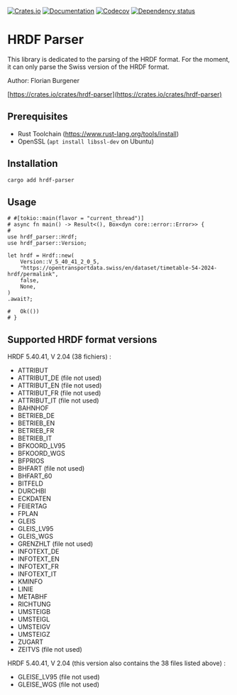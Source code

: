 [![Crates.io](https://img.shields.io/crates/v/hrdf-parser.svg)](https://crates.io/crates/hrdf-parser)
[![Documentation](https://docs.rs/hrdf-parser/badge.svg)](https://docs.rs/hrdf-parser/)
[![Codecov](https://codecov.io/github/florianburgener/hrdf-parser/coverage.svg?branch=master)](https://codecov.io/gh/florianburgener/hrdf-parser)
[![Dependency status](https://deps.rs/repo/github/florianburgener/hrdf-parser/status.svg)](https://deps.rs/repo/github/florianburgener/hrdf-parser)

# HRDF Parser

This library is dedicated to the parsing of the HRDF format. For the moment, it can only parse the Swiss version of the HRDF format.

Author: Florian Burgener

[https://crates.io/crates/hrdf-parser](https://crates.io/crates/hrdf-parser)

## Prerequisites

* Rust Toolchain (<https://www.rust-lang.org/tools/install>)
* OpenSSL (`apt install libssl-dev` on Ubuntu)

## Installation

```sh
cargo add hrdf-parser
```

## Usage

```rust,no_run
# #[tokio::main(flavor = "current_thread")]
# async fn main() -> Result<(), Box<dyn core::error::Error>> {
#
use hrdf_parser::Hrdf;
use hrdf_parser::Version;

let hrdf = Hrdf::new(
    Version::V_5_40_41_2_0_5,
    "https://opentransportdata.swiss/en/dataset/timetable-54-2024-hrdf/permalink",
    false,
    None,
)
.await?;

#   Ok(())
# }
```

## Supported HRDF format versions

HRDF 5.40.41, V 2.04 (38 fichiers) :
* ATTRIBUT
* ATTRIBUT_DE (file not used)
* ATTRIBUT_EN (file not used)
* ATTRIBUT_FR (file not used)
* ATTRIBUT_IT (file not used)
* BAHNHOF
* BETRIEB_DE
* BETRIEB_EN
* BETRIEB_FR
* BETRIEB_IT
* BFKOORD_LV95
* BFKOORD_WGS
* BFPRIOS
* BHFART (file not used)
* BHFART_60
* BITFELD
* DURCHBI
* ECKDATEN
* FEIERTAG
* FPLAN
* GLEIS
* GLEIS_LV95
* GLEIS_WGS
* GRENZHLT (file not used)
* INFOTEXT_DE
* INFOTEXT_EN
* INFOTEXT_FR
* INFOTEXT_IT
* KMINFO
* LINIE
* METABHF
* RICHTUNG
* UMSTEIGB
* UMSTEIGL
* UMSTEIGV
* UMSTEIGZ
* ZUGART
* ZEITVS (file not used)

HRDF 5.40.41, V 2.04 (this version also contains the 38 files listed above) :
* GLEISE_LV95 (file not used)
* GLEISE_WGS (file not used)
